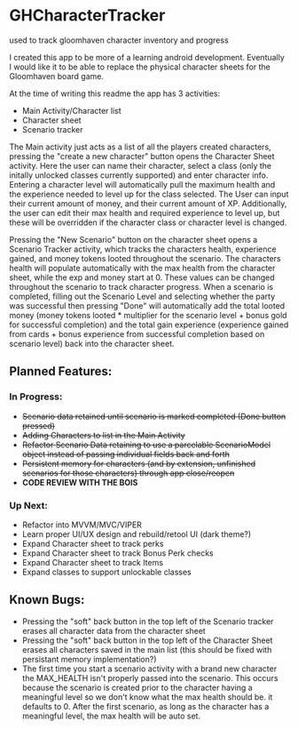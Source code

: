 # GHCharacterTracker
used to track gloomhaven character inventory and progress

I created this app to be more of a learning android development. Eventually I would like it to be able to replace the physical 
character sheets for the Gloomhaven board game.

At the time of writing this readme the app has 3 activities:
- Main Activity/Character list
- Character sheet
- Scenario tracker

The Main activity just acts as a list of all the players created characters, pressing the "create a new character" button opens the
Character Sheet activity. Here the user can name their character, select a class (only the initally unlocked classes currently supported)
and enter character info. Entering a character level will automatically pull the maximum health and the experience needed to level up
for the class selected. The User can input their current amount of money, and their current amount of XP. Additionally, the user can edit
their max health and required experience to level up, but these will be overridden if the character class or character level is changed.

Pressing the "New Scenario" button on the character sheet opens a Scenario Tracker activity, which tracks the characters health, 
experience gained, and money tokens looted throughout the scenario. The characters health will populate automatically with the max health
from the character sheet, while the exp and money start at 0. These values can be changed throughout the scenario to track character
progress. When a scenario is completed, filling out the Scenario Level and selecting whether the party was successful then pressing "Done"
will automatically add the total looted money (money tokens looted * multiplier for the scenario level + bonus gold for successful completion)
and the total gain experience (experience gained from cards + bonus experience from successful completion based on scenario level) back 
into the character sheet.

## Planned Features:

### In Progress:
- ~~Scenario data retained until scenario is marked completed (Done button pressed)~~
- ~~Adding Characters to list in the Main Activity~~
- ~~Refactor Scenario Data retaining to use a parcelable ScenarioModel object instead of passing individual fields back and forth~~
- ~~Persistent memory for characters (and by extension, unfinished scenarios for those characters) through app close/reopen~~
- **CODE REVIEW WITH THE BOIS**

### Up Next:
- Refactor into MVVM/MVC/VIPER
- Learn proper UI/UX design and rebuild/retool UI (dark theme?)
- Expand Character sheet to track perks
- Expand Character sheet to track Bonus Perk checks
- Expand Character sheet to track Items
- Expand classes to support unlockable classes

## Known Bugs:
- Pressing the "soft" back button in the top left of the Scenario tracker erases all character data from the character sheet
- Pressing the "soft" back button in the top left of the Character Sheet erases all characters saved in the main list (this should be fixed with persistant memory implementation?)
- The first time you start a scenario activity with a brand new character the MAX_HEALTH isn't properly passed into the scenario. This occurs because the scenario is created prior to the character having a meaningful level so we don't know what the max health should be. it defaults to 0. After the first scenario, as long as the character has a meaningful level, the max health will be auto set.
